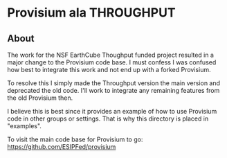 # Provisium ala THROUGHPUT

## About

The work for the NSF EarthCube Thoughput funded project
resulted in a major change to the Provisium code base.  I must
confess I was confused how best to integrate this work and not end
up with a forked Provisium. 

To resolve this I simply made the Throughput version the main version 
and deprecated the old code.   I'll work to integrate any remaining
features from the old Provisium then.   

I believe this is best since it provides an example of how to use
Provisium code in other groups or settings.   That is why this 
directory is placed in "examples".

To visit the main code base for Provisium to go:
https://github.com/ESIPFed/provisium


